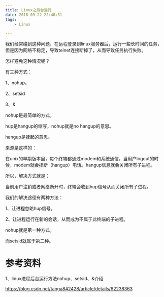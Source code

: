 ```yaml
---
title: Linux之后台运行
date: 2018-09-22 22:48:51
tags:
	- Linux

---
```




我们经常碰到这种问题，在远程登录到linux服务器后，运行一些长时间的任务，但是因为网络不稳定，导致telnet连接断掉了，从而导致任务执行失败。

怎样避免这种情况呢？

有三种方式：

1、nohup。

2、setsid

3、&



nohup是最简单的方式。

hup是hangup的缩写，nohup就是no hangup的意思。

hangup是挂起的意思。

来源是这样的：

在unix的早期版本里，每个终端都通过modem和系统通信，当用户logout的时候，modem就会挂断（hangup）电话。hangup信息就会关闭所有子进程。

所以，解决方式就是：

当前用户注销或者网络断开时，终端会收到hup信号从而关闭所有子进程。

我们的解决途径有两种方法：

1、让进程忽略hup信号。

2、让进程运行在新的会话，从而成为不属于此终端的子进程。



nohup就是第一种方式。

而setsid就属于第二种。



# 参考资料

1、linux进程后台运行方法nohup、setsid、&介绍

https://blog.csdn.net/tanga842428/article/details/62238363